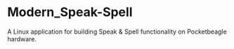 # Modern_Speak-Spell
A Linux application for building Speak &amp; Spell functionality on Pocketbeagle hardware. 
